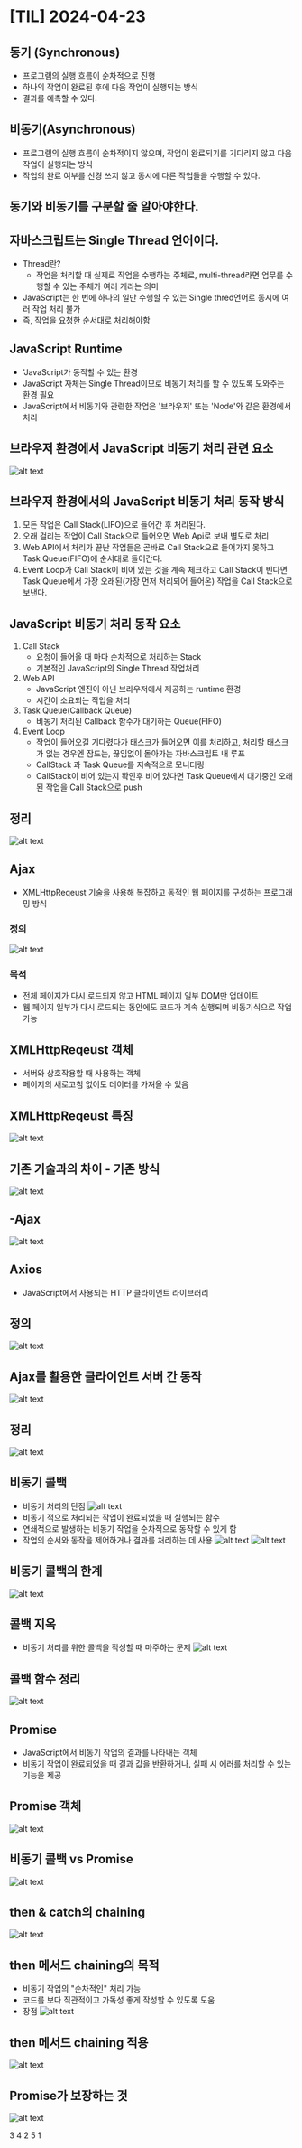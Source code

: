 # [TIL] 2024-04-23

## 동기 (Synchronous)
- 프로그램의 실행 흐름이 순차적으로 진행
- 하나의 작업이 완료된 후에 다음 작업이 실행되는 방식
- 결과를 예측할 수 있다.

## 비동기(Asynchronous)
- 프로그램의 실행 흐름이 순차적이지 않으며, 작업이 완료되기를 기다리지 않고 다음 작업이 실행되는 방식
- 작업의 완료 여부를 신경 쓰지 않고 동시에 다른 작업들을 수행할 수 있다.

## 동기와 비동기를 구분할 줄 알아야한다.


## 자바스크립트는 Single Thread 언어이다.
- Thread란?
    - 작업을 처리할 때 실제로 작업을 수행하는 주체로, multi-thread라면 업무를 수행할 수 있는 주체가 여러 개라는 의미
- JavaScript는 한 번에 하나의 일만 수행할 수 있는 Single thred언어로 동시에 여러 작업 처리 불가
- 즉, 작업을 요청한 순서대로 처리해야함

## JavaScript Runtime
- 'JavaScript가 동작할 수 있는 환경
- JavaScript 자체는 Single Thread이므로 비동기 처리를 할 수 있도록 도와주는 환경 필요
- JavaScript에서 비동기와 관련한 작업은 '브라우저' 또는 'Node'와 같은 환경에서 처리

## 브라우저 환경에서 JavaScript 비동기 처리 관련 요소
![alt text](image.png)

## 브라우저 환경에서의 JavaScript 비동기 처리 동작 방식
1. 모든 작업은 Call Stack(LIFO)으로 들어간 후 처리된다.
2. 오래 걸리는 작업이 Call Stack으로 들어오면 Web Api로 보내 별도로 처리
3. Web API에서 처리가 끝난 작업들은 곧바로 Call Stack으로 들어가지 못하고 Task Queue(FIFO)에 순서대로 들어간다.
4. Event Loop가 Call Stack이 비어 있는 것을 계속 체크하고 Call Stack이 빈다면 Task Queue에서 가장 오래된(가장 먼저 처리되어 들어온) 작업을 Call Stack으로 보낸다.

## JavaScript 비동기 처리 동작 요소
1. Call Stack
    - 요청이 들어올 때 마다 순차적으로 처리하는 Stack
    - 기본적인 JavaScript의 Single Thread 작업처리
2. Web API
    - JavaScript 엔진이 아닌 브라우저에서 제공하는 runtime 환경
    - 시간이 소요되는 작업을 처리
3. Task Queue(Callback Queue)
    - 비동기 처리된 Callback 함수가 대기하는 Queue(FIFO)
4. Event Loop
    - 작업이 들어오길 기다렸다가 태스크가 들어오면 이를 처리하고, 처리할 태스크가 없는 경우엔 잠드는, 끊임없이 돌아가는 자바스크립트 내 루프
    - CallStack 과 Task Queue를 지속적으로 모니터링
    - CallStack이 비어 있는지 확인후 비어 있다면 Task Queue에서 대기중인 오래된 작업을 Call Stack으로 push
## 정리
![alt text](image-1.png)

## Ajax
- XMLHttpReqeust 기술을 사용해 복잡하고 동적인 웹 페이지를 구성하는 프로그래밍 방식
### 정의
![alt text](image-2.png)
### 목적
- 전체 페이지가 다시 로드되지 않고 HTML 페이지 일부 DOM만 업데이트
- 웹 페이지 일부가 다시 로드되는 동안에도 코드가 계속 실행되며 비동기식으로 작업 가능
## XMLHttpReqeust 객체
- 서버와 상호작용할 때 사용하는 객체
- 페이지의 새로고침 없이도 데이터를 가져올 수 있음
## XMLHttpReqeust 특징
![alt text](image-3.png)
## 기존 기술과의 차이 - 기존 방식
![alt text](image-4.png)
## -Ajax
![alt text](image-5.png)

## Axios
- JavaScript에서 사용되는 HTTP 클라이언트 라이브러리
## 정의
![alt text](image-6.png)
## Ajax를 활용한 클라이언트 서버 간 동작
![alt text](image-7.png)

## 정리
![alt text](image-8.png)


## 비동기 콜백
- 비동기 처리의 단점
![alt text](image-9.png)
- 비동기 적으로 처리되는 작업이 완료되었을 때 실행되는 함수
- 연쇄적으로 발생하는 비동기 작업을 순차적으로 동작할 수 있게 함
- 작업의 순서와 동작을 제어하거나 결과를 처리하는 데 사용
![alt text](image-10.png)
![alt text](image-11.png)
## 비동기 콜백의 한계
![alt text](image-12.png)
## 콜백 지옥
- 비동기 처리를 위한 콜백을 작성할 때 마주하는 문제
![alt text](image-13.png)
## 콜백 함수 정리
![alt text](image-14.png)


## Promise
- JavaScript에서 비동기 작업의 결과를 나타내는 객체
- 비동기 작업이 완료되었을 때 결과 값을 반환하거나, 실패 시 에러를 처리할 수 있는 기능을 제공

## Promise 객체
![alt text](image-15.png)

## 비동기 콜백 vs Promise
![alt text](image-16.png)

## then & catch의 chaining
![alt text](image-17.png)

## then 메서드 chaining의 목적
- 비동기 작업의 "순차적인" 처리 가능
- 코드를 보다 직관적이고 가독성 좋게 작성할 수 있도록 도움
- 장점
    ![alt text](image-18.png)

## then 메서드 chaining 적용
![alt text](image-19.png)

## Promise가 보장하는 것
![alt text](image-20.png)

3 4 2 5 1
